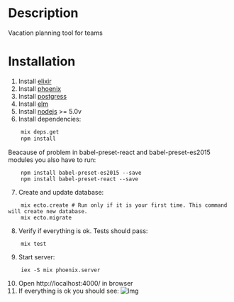 
# Description

Vacation planning tool for teams

# Installation

1. Install [elixir](http://elixir-lang.org/install.html)
2. Install [phoenix](http://www.phoenixframework.org/docs/installation)
3. Install [postgress](https://www.postgresql.org/download)
4. Install [elm](http://install.elm-lang.org/Elm-Platform-0.17.1.exe)
5. Install [nodejs](https://nodejs.org/en/) >= 5.0v
6. Install dependencies: 

```bash
    mix deps.get
    npm install
```

Beacause of problem in babel-preset-react and babel-preset-es2015 modules you also have to run:

```
    npm install babel-preset-es2015 --save
    npm install babel-preset-react --save
```

7. Create and update database:

``` 
    mix ecto.create # Run only if it is your first time. This command will create new database.
    mix ecto.migrate
```

8. Verify if everything is ok. Tests should pass:
```
    mix test
```

9. Start server:
```
    iex -S mix phoenix.server
```

10. Open http://localhost:4000/ in browser
11. If everything is ok you should see:
![Img](https://github.com/pchmiele/team_vacation_tool/blob/master/docs/main.png)